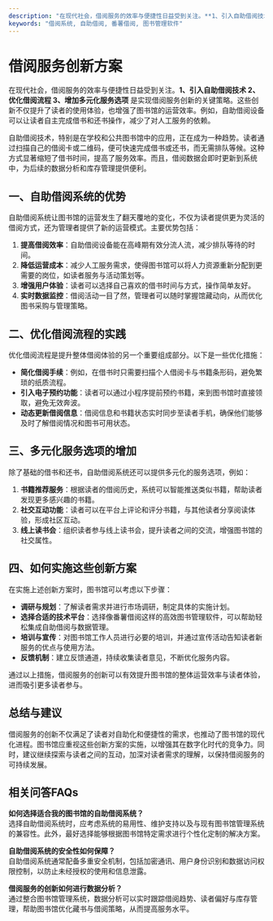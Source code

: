 ```yaml
---
description: "在现代社会，借阅服务的效率与便捷性日益受到关注。**1、引入自助借阅技术 2、优化借阅流程 3、增加多元化服务选项** 是实现借阅服务创新的关键策略。这些创新不仅提升了读者的使用体验，也增强了图书馆的运营效率。例如，自助借阅设备可以让读者自主完成借书和还书操作，减少了对人工服务的依赖。"
keywords: "借阅系统, 自助借阅, 番薯借阅, 图书管理软件"
---
```

# 借阅服务创新方案

在现代社会，借阅服务的效率与便捷性日益受到关注。**1、引入自助借阅技术 2、优化借阅流程 3、增加多元化服务选项** 是实现借阅服务创新的关键策略。这些创新不仅提升了读者的使用体验，也增强了图书馆的运营效率。例如，自助借阅设备可以让读者自主完成借书和还书操作，减少了对人工服务的依赖。

自助借阅技术，特别是在学校和公共图书馆中的应用，正在成为一种趋势。读者通过扫描自己的借阅卡或二维码，便可快速完成借书或还书，而无需排队等候。这种方式显著缩短了借书时间，提高了服务效率。而且，借阅数据会即时更新到系统中，为后续的数据分析和库存管理提供便利。

## **一、自助借阅系统的优势**

自助借阅系统让图书馆的运营发生了翻天覆地的变化，不仅为读者提供更为灵活的借阅方式，还为管理者提供了新的运营模式。主要优势包括：

1. **提高借阅效率**：自助借阅设备能在高峰期有效分流人流，减少排队等待的时间。
2. **降低运营成本**：减少人工服务需求，使得图书馆可以将人力资源重新分配到更需要的岗位，如读者服务与活动策划等。
3. **增强用户体验**：读者可以选择自己喜欢的借书时间与方式，操作简单友好。
4. **实时数据监控**：借阅活动一目了然，管理者可以随时掌握馆藏动向，从而优化图书采购与管理策略。

## **二、优化借阅流程的实践**

优化借阅流程是提升整体借阅体验的另一个重要组成部分。以下是一些优化措施：

- **简化借阅手续**：例如，在借书时只需要扫描个人借阅卡与书籍条形码，避免繁琐的纸质流程。
- **引入电子预约功能**：读者可以通过小程序提前预约书籍，来到图书馆时直接领取，避免无效奔波。
- **动态更新借阅信息**：借阅信息和书籍状态实时同步至读者手机，确保他们能够及时了解借阅情况和图书可用状态。

## **三、多元化服务选项的增加**

除了基础的借书和还书，自助借阅系统还可以提供多元化的服务选项，例如：

1. **书籍推荐服务**：根据读者的借阅历史，系统可以智能推送类似书籍，帮助读者发现更多感兴趣的书籍。
2. **社交互动功能**：读者可以在平台上评论和评分书籍，与其他读者分享阅读体验，形成社区互动。
3. **线上读书会**：组织读者参与线上读书会，提升读者之间的交流，增强图书馆的社交属性。

## **四、如何实施这些创新方案**

在实施上述创新方案时，图书馆可以考虑以下步骤：

- **调研与规划**：了解读者需求并进行市场调研，制定具体的实施计划。
- **选择合适的技术平台**：选择像番薯借阅这样的高效图书管理软件，可以帮助轻松集成自助借阅与数据管理。
- **培训与宣传**：对图书馆工作人员进行必要的培训，并通过宣传活动告知读者新服务的优点与使用方法。
- **反馈机制**：建立反馈通道，持续收集读者意见，不断优化服务内容。

通过以上措施，借阅服务的创新可以有效提升图书馆的整体运营效率与读者体验，进而吸引更多读者参与。

## 总结与建议

借阅服务的创新不仅满足了读者对自助化和便捷性的需求，也推动了图书馆的现代化进程。图书馆应重视这些创新方案的实施，以增强其在数字化时代的竞争力。同时，建议继续探索与读者之间的互动，加深对读者需求的理解，以保持借阅服务的可持续发展。

## 相关问答FAQs

**如何选择适合我的图书馆的自助借阅系统？**  
选择自助借阅系统时，应考虑系统的易用性、维护支持以及与现有图书馆管理系统的兼容性。此外，最好选择能够根据图书馆特定需求进行个性化定制的解决方案。

**自助借阅系统的安全性如何保障？**  
自助借阅系统通常配备多重安全机制，包括加密通讯、用户身份识别和数据访问权限控制，以防止未经授权的使用和信息泄露。

**借阅服务的创新如何进行数据分析？**  
通过整合图书馆管理系统，数据分析可以实时跟踪借阅趋势、读者偏好与库存管理，帮助图书馆优化藏书与借阅策略，从而提高服务水平。
